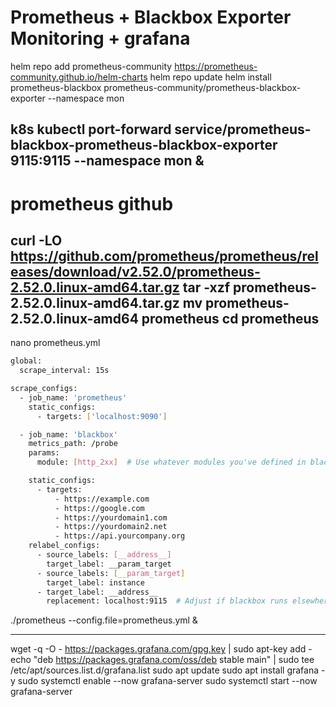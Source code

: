 # Prometheus + Blackbox Exporter Monitoring + grafana

helm repo add prometheus-community https://prometheus-community.github.io/helm-charts
helm repo update
helm install prometheus-blackbox prometheus-community/prometheus-blackbox-exporter --namespace mon

k8s kubectl port-forward service/prometheus-blackbox-prometheus-blackbox-exporter 9115:9115 --namespace mon &
---
# prometheus github
curl -LO https://github.com/prometheus/prometheus/releases/download/v2.52.0/prometheus-2.52.0.linux-amd64.tar.gz
tar -xzf prometheus-2.52.0.linux-amd64.tar.gz
mv prometheus-2.52.0.linux-amd64 prometheus
cd prometheus
---
nano prometheus.yml
```bash
global:
  scrape_interval: 15s

scrape_configs:
  - job_name: 'prometheus'
    static_configs:
      - targets: ['localhost:9090']

  - job_name: 'blackbox'
    metrics_path: /probe
    params:
      module: [http_2xx]  # Use whatever modules you've defined in blackbox.yml

    static_configs:
      - targets:
          - https://example.com
          - https://google.com
          - https://yourdomain1.com
          - https://yourdomain2.net
          - https://api.yourcompany.org
    relabel_configs:
      - source_labels: [__address__]
        target_label: __param_target
      - source_labels: [__param_target]
        target_label: instance
      - target_label: __address__
        replacement: localhost:9115  # Adjust if blackbox runs elsewhere
```

./prometheus --config.file=prometheus.yml &

---

wget -q -O - https://packages.grafana.com/gpg.key | sudo apt-key add -
echo "deb https://packages.grafana.com/oss/deb stable main" | sudo tee /etc/apt/sources.list.d/grafana.list
sudo apt update
sudo apt install grafana -y
sudo systemctl enable --now grafana-server
sudo systemctl start --now grafana-server